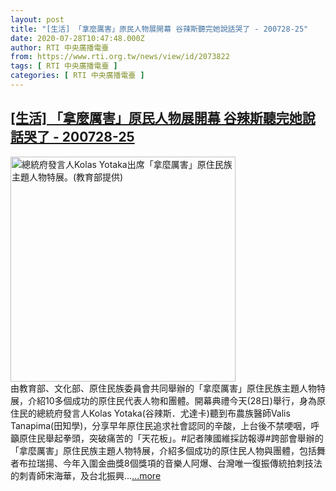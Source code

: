 ```yaml
---
layout: post
title: "[生活] 「拿麼厲害」原民人物展開幕 谷辣斯聽完她說話哭了 - 200728-25"
date: 2020-07-28T10:47:48.000Z
author: RTI 中央廣播電臺
from: https://www.rti.org.tw/news/view/id/2073822
tags: [ RTI 中央廣播電臺 ]
categories: [ RTI 中央廣播電臺 ]
---
```

<!--1595933268000-->
[[生活] 「拿麼厲害」原民人物展開幕 谷辣斯聽完她說話哭了 - 200728-25](https://www.rti.org.tw/news/view/id/2073822)
------

<div>
<img src="https://static.rti.org.tw/assets/thumbnails/2020/07/28/9aa0bcad15129bb1342072eaf4d8c895.jpg" width="360" alt="總統府發言人Kolas Yotaka出席「拿麼厲害」原住民族主題人物特展。(教育部提供)" title="總統府發言人Kolas Yotaka出席「拿麼厲害」原住民族主題人物特展。(教育部提供)"><br>由教育部、文化部、原住民族委員會共同舉辦的「拿麼厲害」原住民族主題人物特展，介紹10多個成功的原住民代表人物和團體。開幕典禮今天(28日)舉行，身為原住民的總統府發言人Kolas Yotaka(谷辣斯．尤達卡)聽到布農族醫師Valis Tanapima(田知學)，分享早年原住民追求社會認同的辛酸，上台後不禁哽咽，呼籲原住民舉起拳頭，突破痛苦的「天花板」。#記者陳國維採訪報導#跨部會舉辦的「拿麼厲害」原住民族主題人物特展，介紹多個成功的原住民人物與團體，包括舞者布拉瑞揚、今年入圍金曲獎8個獎項的音樂人阿爆、台灣唯一復振傳統拍刺技法的刺青師宋海華，及台北振興...<a target="_blank" href="https://www.rti.org.tw/news/view/id/2073822">...more</a>
</div>
